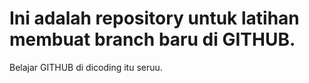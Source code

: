 # Ini adalah repository untuk latihan membuat branch baru di GITHUB.
Belajar GITHUB di dicoding itu seruu.